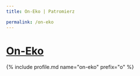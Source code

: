```yaml
---
title: On-Eko | Patromierz

permalink: /on-eko
---
```


# [On-Eko](https://patronite.pl/on-eko)

{% include profile.md name="on-eko" prefix="o" %}
